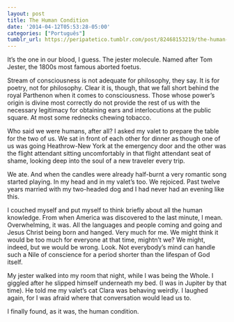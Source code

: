 ```yaml
---
layout: post
title: The Human Condition
date: '2014-04-12T05:53:28-05:00'
categories: ["Português"]
tumblr_url: https://peripatetico.tumblr.com/post/82468153219/the-human-condition
---
```

It’s the one in our blood, I guess. The jester molecule. Named after Tom Jester, the 1800s most famous aborted foetus.

Stream of consciousness is not adequate for philosophy, they say. It is for poetry, not for philosophy. Clear it is, though, that we fall short behind the royal Parthenon when it comes to consciousness. Those whose power’s origin is divine most correctly do not provide the rest of us with the necessary legitimacy for obtaining ears and interlocutions at the public square. At most some rednecks chewing tobacco.

Who said we were humans, after all? I asked my valet to prepare the table for the two of us. We sat in front of each other for dinner as though one of us was going Heathrow-New York at the emergency door and the other was the flight attendant sitting uncomfortably in that flight attendant seat of shame, looking deep into the soul of a new traveler every trip.

We ate. And when the candles were already half-burnt a very romantic song started playing. In my head and in my valet’s too. We rejoiced. Past twelve years married with my two-headed dog and I had never had an evening like this.

I couched myself and put myself to think briefly about all the human knowledge. From when America was discovered to the last minute, I mean. Overwhelming, it was. All the languages and people coming and going and Jesus Christ being born and hanged. Very much for me. We might think it would be too much for everyone at that time, mightn’t we? We might, indeed, but we would be wrong. Look. Not everybody’s mind can handle such a Nile of conscience for a period shorter than the lifespan of God itself.

My jester walked into my room that night, while I was being the Whole. I giggled after he slipped himself underneath my bed. (I was in Jupiter by that time). He told me my valet’s cat Clara was behaving weirdly. I laughed again, for I was afraid where that conversation would lead us to.

I finally found, as it was, the human condition.

